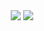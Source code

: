 
<div align="center">
  <img src="https://github-readme-stats.vercel.app/api?username=ZacharyWesterman&theme=transparent&hide_rank=true" />
  <img src="https://github-readme-stats.vercel.app/api/top-langs/?username=ZacharyWesterman&theme=transparent" />
</div>
